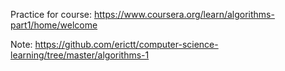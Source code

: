 Practice for course: https://www.coursera.org/learn/algorithms-part1/home/welcome

Note: https://github.com/erictt/computer-science-learning/tree/master/algorithms-1
